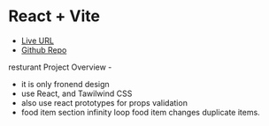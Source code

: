 # React + Vite



- [Live URL]() 
- [Github Repo](https://github.com/Muktadirnayem66/restaurant) 


resturant Project Overview - 
- it is only fronend design 
- use React, and Tawilwind CSS
- also use react prototypes for props validation
- food item section infinity loop food item changes duplicate items.
